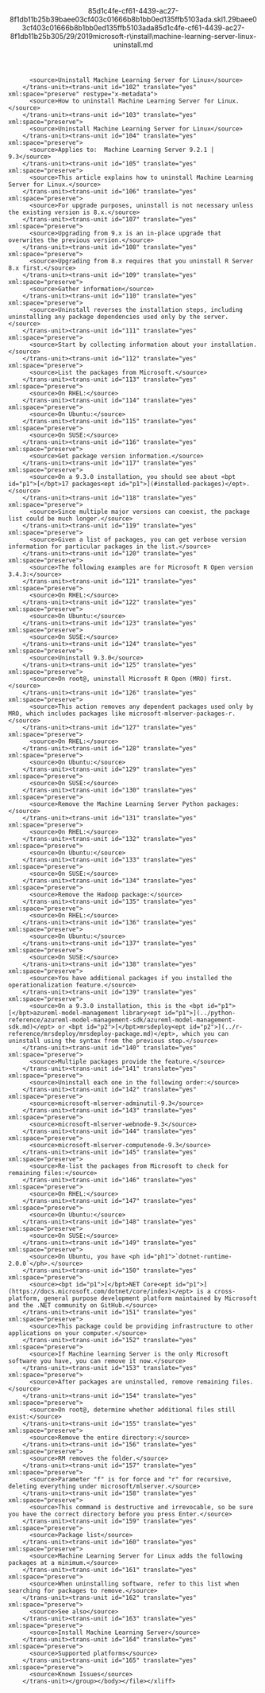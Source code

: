 <?xml version="1.0"?><xliff version="1.2" xmlns="urn:oasis:names:tc:xliff:document:1.2" xmlns:xsi="http://www.w3.org/2001/XMLSchema-instance" xsi:schemaLocation="urn:oasis:names:tc:xliff:document:1.2 xliff-core-1.2-transitional.xsd"><file datatype="xml" original="machine-learning-server-linux-uninstall.md" source-language="en-US" target-language="en-US"><header><tool tool-id="mdxliff" tool-name="mdxliff" tool-version="1.0-8ab897d" tool-company="Microsoft" /><xliffext:skl_file_name xmlns:xliffext="urn:microsoft:content:schema:xliffextensions">85d1c4fe-cf61-4439-ac27-8f1db11b25b39baee03cf403c01666b8b1bb0ed135ffb5103ada.skl</xliffext:skl_file_name><xliffext:version xmlns:xliffext="urn:microsoft:content:schema:xliffextensions">1.2</xliffext:version><xliffext:ms.openlocfilehash xmlns:xliffext="urn:microsoft:content:schema:xliffextensions">9baee03cf403c01666b8b1bb0ed135ffb5103ada</xliffext:ms.openlocfilehash><xliffext:ms.sourcegitcommit xmlns:xliffext="urn:microsoft:content:schema:xliffextensions">85d1c4fe-cf61-4439-ac27-8f1db11b25b3</xliffext:ms.sourcegitcommit><xliffext:ms.lasthandoff xmlns:xliffext="urn:microsoft:content:schema:xliffextensions">05/29/2019</xliffext:ms.lasthandoff><xliffext:ms.openlocfilepath xmlns:xliffext="urn:microsoft:content:schema:xliffextensions">microsoft-r\install\machine-learning-server-linux-uninstall.md</xliffext:ms.openlocfilepath></header><body><group id="content" extype="content"><trans-unit id="101" translate="yes" xml:space="preserve" restype="x-metadata">
          <source>Uninstall Machine Learning Server for Linux</source>
        </trans-unit><trans-unit id="102" translate="yes" xml:space="preserve" restype="x-metadata">
          <source>How to uninstall Machine Learning Server for Linux.</source>
        </trans-unit><trans-unit id="103" translate="yes" xml:space="preserve">
          <source>Uninstall Machine Learning Server for Linux</source>
        </trans-unit><trans-unit id="104" translate="yes" xml:space="preserve">
          <source>Applies to:  Machine Learning Server 9.2.1 | 9.3</source>
        </trans-unit><trans-unit id="105" translate="yes" xml:space="preserve">
          <source>This article explains how to uninstall Machine Learning Server for Linux.</source>
        </trans-unit><trans-unit id="106" translate="yes" xml:space="preserve">
          <source>For upgrade purposes, uninstall is not necessary unless the existing version is 8.x.</source>
        </trans-unit><trans-unit id="107" translate="yes" xml:space="preserve">
          <source>Upgrading from 9.x is an in-place upgrade that overwrites the previous version.</source>
        </trans-unit><trans-unit id="108" translate="yes" xml:space="preserve">
          <source>Upgrading from 8.x requires that you uninstall R Server 8.x first.</source>
        </trans-unit><trans-unit id="109" translate="yes" xml:space="preserve">
          <source>Gather information</source>
        </trans-unit><trans-unit id="110" translate="yes" xml:space="preserve">
          <source>Uninstall reverses the installation steps, including uninstalling any package dependencies used only by the server.</source>
        </trans-unit><trans-unit id="111" translate="yes" xml:space="preserve">
          <source>Start by collecting information about your installation.</source>
        </trans-unit><trans-unit id="112" translate="yes" xml:space="preserve">
          <source>List the packages from Microsoft.</source>
        </trans-unit><trans-unit id="113" translate="yes" xml:space="preserve">
          <source>On RHEL:</source>
        </trans-unit><trans-unit id="114" translate="yes" xml:space="preserve">
          <source>On Ubuntu:</source>
        </trans-unit><trans-unit id="115" translate="yes" xml:space="preserve">
          <source>On SUSE:</source>
        </trans-unit><trans-unit id="116" translate="yes" xml:space="preserve">
          <source>Get package version information.</source>
        </trans-unit><trans-unit id="117" translate="yes" xml:space="preserve">
          <source>On a 9.3.0 installation, you should see about <bpt id="p1">[</bpt>17 packages<ept id="p1">](#installed-packages)</ept>.</source>
        </trans-unit><trans-unit id="118" translate="yes" xml:space="preserve">
          <source>Since multiple major versions can coexist, the package list could be much longer.</source>
        </trans-unit><trans-unit id="119" translate="yes" xml:space="preserve">
          <source>Given a list of packages, you can get verbose version information for particular packages in the list.</source>
        </trans-unit><trans-unit id="120" translate="yes" xml:space="preserve">
          <source>The following examples are for Microsoft R Open version 3.4.3:</source>
        </trans-unit><trans-unit id="121" translate="yes" xml:space="preserve">
          <source>On RHEL:</source>
        </trans-unit><trans-unit id="122" translate="yes" xml:space="preserve">
          <source>On Ubuntu:</source>
        </trans-unit><trans-unit id="123" translate="yes" xml:space="preserve">
          <source>On SUSE:</source>
        </trans-unit><trans-unit id="124" translate="yes" xml:space="preserve">
          <source>Uninstall 9.3.0</source>
        </trans-unit><trans-unit id="125" translate="yes" xml:space="preserve">
          <source>On root@, uninstall Microsoft R Open (MRO) first.</source>
        </trans-unit><trans-unit id="126" translate="yes" xml:space="preserve">
          <source>This action removes any dependent packages used only by MRO, which includes packages like microsoft-mlserver-packages-r.</source>
        </trans-unit><trans-unit id="127" translate="yes" xml:space="preserve">
          <source>On RHEL:</source>
        </trans-unit><trans-unit id="128" translate="yes" xml:space="preserve">
          <source>On Ubuntu:</source>
        </trans-unit><trans-unit id="129" translate="yes" xml:space="preserve">
          <source>On SUSE:</source>
        </trans-unit><trans-unit id="130" translate="yes" xml:space="preserve">
          <source>Remove the Machine Learning Server Python packages:</source>
        </trans-unit><trans-unit id="131" translate="yes" xml:space="preserve">
          <source>On RHEL:</source>
        </trans-unit><trans-unit id="132" translate="yes" xml:space="preserve">
          <source>On Ubuntu:</source>
        </trans-unit><trans-unit id="133" translate="yes" xml:space="preserve">
          <source>On SUSE:</source>
        </trans-unit><trans-unit id="134" translate="yes" xml:space="preserve">
          <source>Remove the Hadoop package:</source>
        </trans-unit><trans-unit id="135" translate="yes" xml:space="preserve">
          <source>On RHEL:</source>
        </trans-unit><trans-unit id="136" translate="yes" xml:space="preserve">
          <source>On Ubuntu:</source>
        </trans-unit><trans-unit id="137" translate="yes" xml:space="preserve">
          <source>On SUSE:</source>
        </trans-unit><trans-unit id="138" translate="yes" xml:space="preserve">
          <source>You have additional packages if you installed the operationalization feature.</source>
        </trans-unit><trans-unit id="139" translate="yes" xml:space="preserve">
          <source>On a 9.3.0 installation, this is the <bpt id="p1">[</bpt>azureml-model-management library<ept id="p1">](../python-reference/azureml-model-management-sdk/azureml-model-management-sdk.md)</ept> or <bpt id="p2">[</bpt>mrsdeploy<ept id="p2">](../r-reference/mrsdeploy/mrsdeploy-package.md)</ept>, which you can uninstall using the syntax from the previous step.</source>
        </trans-unit><trans-unit id="140" translate="yes" xml:space="preserve">
          <source>Multiple packages provide the feature.</source>
        </trans-unit><trans-unit id="141" translate="yes" xml:space="preserve">
          <source>Uninstall each one in the following order:</source>
        </trans-unit><trans-unit id="142" translate="yes" xml:space="preserve">
          <source>microsoft-mlserver-adminutil-9.3</source>
        </trans-unit><trans-unit id="143" translate="yes" xml:space="preserve">
          <source>microsoft-mlserver-webnode-9.3</source>
        </trans-unit><trans-unit id="144" translate="yes" xml:space="preserve">
          <source>microsoft-mlserver-computenode-9.3</source>
        </trans-unit><trans-unit id="145" translate="yes" xml:space="preserve">
          <source>Re-list the packages from Microsoft to check for remaining files:</source>
        </trans-unit><trans-unit id="146" translate="yes" xml:space="preserve">
          <source>On RHEL:</source>
        </trans-unit><trans-unit id="147" translate="yes" xml:space="preserve">
          <source>On Ubuntu:</source>
        </trans-unit><trans-unit id="148" translate="yes" xml:space="preserve">
          <source>On SUSE:</source>
        </trans-unit><trans-unit id="149" translate="yes" xml:space="preserve">
          <source>On Ubuntu, you have <ph id="ph1">`dotnet-runtime-2.0.0`</ph>.</source>
        </trans-unit><trans-unit id="150" translate="yes" xml:space="preserve">
          <source><bpt id="p1">[</bpt>NET Core<ept id="p1">](https://docs.microsoft.com/dotnet/core/index)</ept> is a cross-platform, general purpose development platform maintained by Microsoft and the .NET community on GitHub.</source>
        </trans-unit><trans-unit id="151" translate="yes" xml:space="preserve">
          <source>This package could be providing infrastructure to other applications on your computer.</source>
        </trans-unit><trans-unit id="152" translate="yes" xml:space="preserve">
          <source>If Machine learning Server is the only Microsoft software you have, you can remove it now.</source>
        </trans-unit><trans-unit id="153" translate="yes" xml:space="preserve">
          <source>After packages are uninstalled, remove remaining files.</source>
        </trans-unit><trans-unit id="154" translate="yes" xml:space="preserve">
          <source>On root@, determine whether additional files still exist:</source>
        </trans-unit><trans-unit id="155" translate="yes" xml:space="preserve">
          <source>Remove the entire directory:</source>
        </trans-unit><trans-unit id="156" translate="yes" xml:space="preserve">
          <source>RM removes the folder.</source>
        </trans-unit><trans-unit id="157" translate="yes" xml:space="preserve">
          <source>Parameter "f" is for force and "r" for recursive, deleting everything under microsoft/mlserver.</source>
        </trans-unit><trans-unit id="158" translate="yes" xml:space="preserve">
          <source>This command is destructive and irrevocable, so be sure you have the correct directory before you press Enter.</source>
        </trans-unit><trans-unit id="159" translate="yes" xml:space="preserve">
          <source>Package list</source>
        </trans-unit><trans-unit id="160" translate="yes" xml:space="preserve">
          <source>Machine Learning Server for Linux adds the following packages at a minimum.</source>
        </trans-unit><trans-unit id="161" translate="yes" xml:space="preserve">
          <source>When uninstalling software, refer to this list when searching for packages to remove.</source>
        </trans-unit><trans-unit id="162" translate="yes" xml:space="preserve">
          <source>See also</source>
        </trans-unit><trans-unit id="163" translate="yes" xml:space="preserve">
          <source>Install Machine Learning Server</source>
        </trans-unit><trans-unit id="164" translate="yes" xml:space="preserve">
          <source>Supported platforms</source>
        </trans-unit><trans-unit id="165" translate="yes" xml:space="preserve">
          <source>Known Issues</source>
        </trans-unit></group></body></file></xliff>